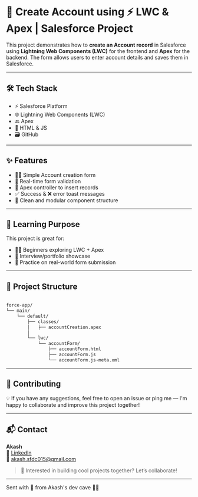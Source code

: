 # 🧾 Create Account using ⚡ LWC & Apex | Salesforce Project

This project demonstrates how to **create an Account record** in Salesforce using **Lightning Web Components (LWC)** for the frontend and **Apex** for the backend. The form allows users to enter account details and saves them in Salesforce.

---
 
## 🛠️ Tech Stack

- ⚡ Salesforce Platform     
- 🌐 Lightning Web Components (LWC)          
- 🔙 Apex  
- 🎨 HTML & JS 
- 🗃️ GitHub  
  
--- 
  
## ✨ Features   
  
- 🧑‍💼 Simple Account creation form   
- 🔄 Real-time form validation   
- 📩 Apex controller to insert records   
- ✅ Success & ❌ error toast messages  
- 🧩 Clean and modular component structure   

---

## 🧠 Learning Purpose

This project is great for:

- 🧑‍🎓 Beginners exploring LWC + Apex
- 💼 Interview/portfolio showcase  
- 🧪 Practice on real-world form submission  

---

## 📂 Project Structure

```bash

force-app/
└── main/
    └── default/
        ├── classes/
        │   ├── accountCreation.apex
        │
        └── lwc/
            └── accountForm/
                ├── accountForm.html
                ├── accountForm.js
                └── accountForm.js-meta.xml
```
---

## 🙌 Contributing

💡 If you have any suggestions, feel free to open an issue or ping me — I'm happy to collaborate and improve this project together!

---
 
## 📬 Contact

**Akash**  
🔗 [LinkedIn](https://www.linkedin.com)  
📧 akash.sfdc015@gmail.com  

> 🚀 Interested in building cool projects together? Let’s collaborate!

---

Sent with 💌 from Akash's dev cave 🧑‍💻

